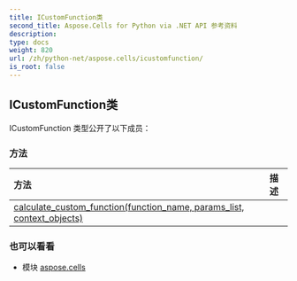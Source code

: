 ```yaml
---
title: ICustomFunction类
second_title: Aspose.Cells for Python via .NET API 参考资料
description:
type: docs
weight: 820
url: /zh/python-net/aspose.cells/icustomfunction/
is_root: false
---
```

## ICustomFunction类


ICustomFunction 类型公开了以下成员：

### 方法
|方法|描述|
| :- | :- |
| [calculate_custom_function(function_name, params_list, context_objects)](/cells/zh/python-net/aspose.cells/icustomfunction/calculate_custom_function/#str-list-list) |  |



### 也可以看看
* 模块 [aspose.cells](..)
